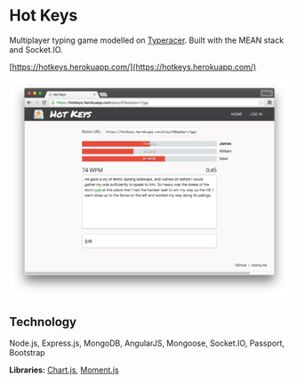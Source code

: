# Hot Keys

Multiplayer typing game modelled on [Typeracer](http://play.typeracer.com/). Built with the MEAN stack and Socket.IO.

[https://hotkeys.herokuapp.com/](https://hotkeys.herokuapp.com/)

<img src="public/images/screenshot.png" alt="Screenshot"></img>

## Technology

Node.js, Express.js, MongoDB, AngularJS, Mongoose, Socket.IO, Passport, Bootstrap

**Libraries:** [Chart.js](http://www.chartjs.org/), [Moment.js](http://momentjs.com/)